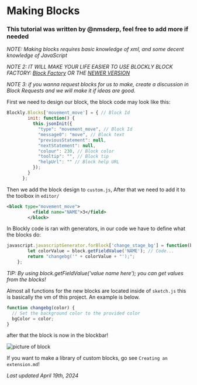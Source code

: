 # Making Blocks
### This tutorial was written by @nmsderp, feel free to add more if needed
*NOTE: Making blocks requires basic knowledge of xml, and some decent knowledge of JavaScript*
  
*NOTE 2: IT WILL MAKE YOUR LIFE EASIER TO USE BLOCKLY BLOCK FACTORY: [Block Factory](https://blockly-demo.appspot.com/static/demos/blockfactory/index.html) OR THE [NEWER VERSION](https://google.github.io/blockly-samples/examples/developer-tools/index.html)*

*NOTE 3: if you wanna request blocks for us to make, create a discussion in Block Requests and we will make it if ideas are good.*
  
First we need to design our block, the block code may look like this:
```javascript
Blockly.Blocks['movement_move'] = { // Block Id
        init: function() {
          this.jsonInit({
            "type": "movement_move", // Block Id
            "message0": "move", // Block text
            "previousStatement": null,
            "nextStatement": null,
            "colour": 230, // Block color
            "tooltip": "", // Block tip
            "helpUrl": "" // Block help URL
          });
        }
      };
```
Then we add the block design to `custom.js`, 
After that we need to add it to the toolbox in `editor/`
```xml
<block type="movement_move">
          <field name="NAME">3</field>
        </block>
```
In Blockly code is ran with generators, in our code we have to define what the blocks do:
```javascript
javascript.javascriptGenerator.forBlock['change_stage_bg'] = function(block, generator) { // Block Id
        let colorValue = block.getFieldValue('NAME'); // Code...
        return "changebg('" + colorValue + "');";
    };
```
*TIP: By using block.getFieldValue('value name here'); you can get values from the blocks!*
  
Almost all functions for the new blocks are located inside of `sketch.js` this is basically the vm of this project. An example is below.
```javascript
function changebg(color) {
  // Set the background color to the provided color
  bgColor = color;
}
```
after that the block is now in the blockbar!

![picture of block](https://bark.dumorando.com/editor/blockpic.png)

If you want to make a library of custom blocks, go see `Creating an extension.md`!

*Last updated April 19th, 2024*

<!--
    Make sure to change date to the current commit date!
-->
